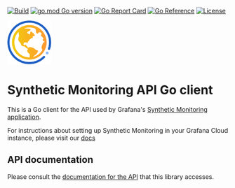 [![Build](https://github.com/grafana/synthetic-monitoring-api-go-client/actions/workflows/build.yml/badge.svg)](https://github.com/grafana/synthetic-monitoring-api-go-client/actions/workflows/build.yml)
[![go.mod Go version](https://img.shields.io/github/go-mod/go-version/grafana/synthetic-monitoring-api-go-client.svg)](https://github.com/grafana/synthetic-monitoring-api-go-client)
[![Go Report Card](https://goreportcard.com/badge/github.com/grafana/synthetic-monitoring-api-go-client)](https://goreportcard.com/report/github.com/grafana/synthetic-monitoring-api-go-client)
[![Go Reference](https://pkg.go.dev/badge/github.com/grafana/synthetic-monitoring-api-go-client.svg)](https://pkg.go.dev/github.com/grafana/synthetic-monitoring-api-go-client)
[![License](https://img.shields.io/github/license/grafana/synthetic-monitoring-api-go-client)](https://opensource.org/licenses/Apache-2.0)

<img src="docs/logo.svg" width="100" />

Synthetic Monitoring API Go client
==================================

This is a Go client for the API used by Grafana's [Synthetic Monitoring
application](https://github.com/grafana/synthetic-monitoring-app).

For instructions about setting up Synthetic Monitoring in your Grafana
Cloud instance, please visit our [docs](https://grafana.com/docs/grafana-cloud/synthetic-monitoring/)

API documentation
-----------------

Please consult the [documentation for the API](docs/API.md) that this
library accesses.

